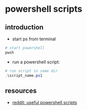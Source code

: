 # powershell scripts

## introduction 
* start ps from terminal
```bash
# start powershell 
pwsh 
```
* run a powershell script: 
```powershell
# run script in same dir 
.\script_name.ps1
```

## resources 
* [reddit: useful powershell scripts](https://www.reddit.com/r/PowerShell/comments/5dnbsg/top_10_powershell_scripts_you_use/)